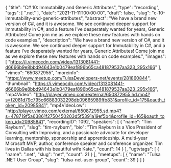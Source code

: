 {
  "title": "C# 10: Immutability and Generic Attributes",
  "type": "recording",
  "tags": [
    ".net"
  ],
  "date": "2021-11-11T00:00:00",
  "draft": false,
  "slug": "c-10-immutability-and-generic-attributes",
  "abstract": "We have a brand new version of C#, and it is awesome. We see continued deeper support for Immutability in C#, and a feature I’ve desperately wanted for years, Generic Attributes! Come join me as we explore these new features with hands on code examples.",
  "description": "We have a brand new version of C#, and it is awesome. We see continued deeper support for Immutability in C#, and a feature I’ve desperately wanted for years, Generic Attributes! Come join me as we explore these new features with hands on code examples.",
  "images": [
    "https://i.vimeocdn.com/video/1313081441-d6666b9e8bbd94643e1b0479eaf896b65ca481879537aa323_295x166"
  ],
  "vimeo": "650872955",
  "moreinfo": "https://www.meetup.com/TulsaDevelopers-net/events/281860844",
  "thumbnail": "https://i.vimeocdn.com/video/1313081441-d6666b9e8bbd94643e1b0479eaf896b65ca481879537aa323_295x166",
  "mp4Video": "http://player.vimeo.com/external/650872955.hd.mp4?s=f2081d79c795c66883032298db09665989ffb831&profile_id=175&oauth_token_id=20985841",
  "mp4VideoLow": "http://player.vimeo.com/external/650872955.sd.mp4?s=478719f5a63861f2750450203d5f5391a19ef5b4&profile_id=165&oauth_token_id=20985841",
  "recordingID": 1092,
  "speakers": [
    {
      "name": "Tim Rayburn",
      "slug": "tim-rayburn",
      "bio": "Tim Rayburn is a Vice President of Consulting with Improving, and a passionate advocate for developer learning, mentorship, sponsorship and apprenticeship. A multi-year Microsoft MVP, author, conference speaker and conference organizer. Tim lives in Dallas with his beautiful wife Kate.",
      "count": 14
    }
  ],
  "ugtvtags": [
    {
      "name": ".net",
      "slug": "net",
      "count": 21
    }
  ],
  "meetups": [
    {
      "name": "Tulsa .NET User Group",
      "slug": "tulsa-net-user-group",
      "count": 39
    }
  ]
}